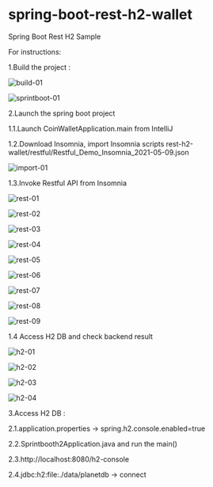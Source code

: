 # spring-boot-rest-h2-wallet
Spring Boot Rest H2 Sample

For instructions:

1.Build the project :

  ![build-01](https://user-images.githubusercontent.com/6138747/117593979-b882d400-b16f-11eb-9dd4-4c3d56587787.PNG)
  
  ![sprintboot-01](https://user-images.githubusercontent.com/6138747/117593977-b751a700-b16f-11eb-99c2-89c64678a726.PNG)
  
2.Launch the spring boot project

  1.1.Launch CoinWalletApplication.main from IntelliJ
  
  1.2.Download Insomnia, import Insomnia scripts rest-h2-wallet/restful/Restful_Demo_Insomnia_2021-05-09.json
  
  ![import-01](https://user-images.githubusercontent.com/6138747/117594164-11eb0300-b170-11eb-92c1-6c9ba5e2be21.PNG)

  1.3.Invoke Restful API from Insomnia
  
  ![rest-01](https://user-images.githubusercontent.com/6138747/117593344-fb43ac80-b16d-11eb-8467-4d5dd0185d54.PNG)
  
  ![rest-02](https://user-images.githubusercontent.com/6138747/117593881-7c4f7380-b16f-11eb-91bf-1fab829bc5bb.PNG)
  
  ![rest-03](https://user-images.githubusercontent.com/6138747/117593884-7ce80a00-b16f-11eb-8311-92520e5e4d31.PNG)
  
  ![rest-04](https://user-images.githubusercontent.com/6138747/117593885-7d80a080-b16f-11eb-937a-5964b503e43d.PNG)
  
  ![rest-05](https://user-images.githubusercontent.com/6138747/117593888-7d80a080-b16f-11eb-9caa-a5ae108fb2bc.PNG)
  
  ![rest-06](https://user-images.githubusercontent.com/6138747/117593889-7e193700-b16f-11eb-817d-c0a0b732542c.PNG)
  
  ![rest-07](https://user-images.githubusercontent.com/6138747/117593891-7eb1cd80-b16f-11eb-8461-df1f27be15df.PNG)
  
  ![rest-08](https://user-images.githubusercontent.com/6138747/117593892-7eb1cd80-b16f-11eb-9d6c-9114f72bd9b5.PNG)
  
  ![rest-09](https://user-images.githubusercontent.com/6138747/117593893-7f4a6400-b16f-11eb-9eb2-d8343eccf2ac.PNG)
  
  1.4 Access H2 DB and check backend result
  
  ![h2-01](https://user-images.githubusercontent.com/6138747/117593909-8d988000-b16f-11eb-9cd4-b9908356534d.PNG)
  
  ![h2-02](https://user-images.githubusercontent.com/6138747/117593910-8e311680-b16f-11eb-9d96-87256297f7ed.PNG)
  
  ![h2-03](https://user-images.githubusercontent.com/6138747/117593912-8ec9ad00-b16f-11eb-8d39-03af82cd058b.PNG)
  
  ![h2-04](https://user-images.githubusercontent.com/6138747/117593913-8f624380-b16f-11eb-8481-74437fe0199c.PNG)
  
3.Access H2 DB : 

  2.1.application.properties -> spring.h2.console.enabled=true

  2.2.Sprintbooth2Application.java and run the main()

  2.3.http://localhost:8080/h2-console

  2.4.jdbc:h2:file:./data/planetdb -> connect



